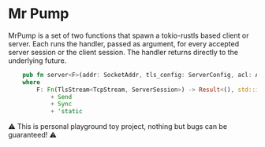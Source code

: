 # Mr Pump #

MrPump is a set of two functions that spawn a tokio-rustls based client or server.
Each runs the handler, passed as argument, for every accepted server session or the client session.
The handler returns directly to the underlying future.
```rust
    pub fn server<F>(addr: SocketAddr, tls_config: ServerConfig, acl: AccessControl, handler: F)
    where
        F: Fn(TlsStream<TcpStream, ServerSession>) -> Result<(), std::io::Error>
            + Send
            + Sync
            + 'static
```

 :warning: This is personal playground toy project, nothing but bugs can be guaranteed! :warning:

